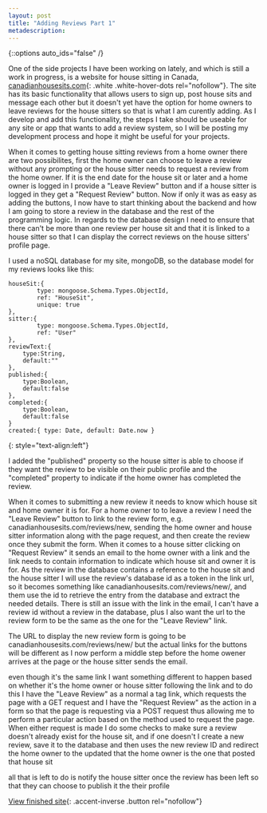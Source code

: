 ```yaml
---
layout: post
title: "Adding Reviews Part 1"
metadescription: 
---
```


{::options auto_ids="false" /}

One of the side projects I have been working on lately, and which is still a work in progress, is a website for house sitting in Canada, [canadianhousesits.com][chs]{: .white .white-hover-dots rel="nofollow"}. The site has its basic functionality that allows users to sign up, post house sits and message each other but it doesn't yet have the option for home owners to leave reviews for the house sitters so that is what I am curently adding. As I develop and add this functionality, the steps I take should be useable for any site or app that wants to add a review system, so I will be posting my development process and hope it might be useful for your projects.

When it comes to getting house sitting reviews from a home owner there are two possibilites, first the home owner can choose to leave a review without any prompting or the house sitter needs to request a review from the home owner. If it is the end date for the house sit or later and a home owner is logged in I provide a "Leave Review" button and if a house sitter is logged in they get a "Request Review" button. Now if only it was as easy as adding the buttons, I now have to start thinking about the backend and how I am going to store a review in the database and the rest of the programming logic. In regards to the database design I need to ensure that there can't be more than one review per house sit and that it is linked to a house sitter so that I can display the correct reviews on the house sitters' profile page.

I used a noSQL database for my site, mongoDB, so the database model for my reviews looks like this:

~~~~~
houseSit:{
        type: mongoose.Schema.Types.ObjectId,
        ref: "HouseSit",
        unique: true
},
sitter:{
        type: mongoose.Schema.Types.ObjectId,
        ref: "User"
},
reviewText:{
    type:String,
    default:""
},
published:{
    type:Boolean,
    default:false
},
completed:{
    type:Boolean,
    default:false
}
created:{ type: Date, default: Date.now }
~~~~~
{: style="text-align:left"}

I added the "published" property so the house sitter is able to choose if they want the review to be visible on their public profile and the "completed" property to indicate if the home owner has completed the review.

When it comes to submitting a new review it needs to know which house sit and home owner it is for. For a home owner to to leave a review I need the "Leave Review" button to link to the review form, e.g. canadianhousesits.com/reviews/new, sending the home owner and house sitter information along with the page request, and then create the review once they submit the form. When it comes to a house sitter clicking on "Request Review" it sends an email to the home owner with a link and the link needs to contain information to indicate which house sit and owner it is for. As the review in the database contains a reference to the house sit and the house sitter I will use the review's database id as a token in the link url, so it becomes something like canadianhousesits.com/reviews/new/<review id>, and them use the id to retrieve the entry from the database and extract the needed details. There is still an issue with the link in the email, I can't have a review id without a review in the database, plus I also want the url to the review form to be the same as the one for the "Leave Review" link.

The URL to display the new review form is going to be canadianhousesits.com/reviews/new/<review id> but the actual links for the buttons will be different as I now perform a middle step before the home owener arrives at the page or the house sitter sends the email.



 even though it's the same link I want something different to happen based on whether it's the home owner or house sitter following the link and to do this I have the "Leave Review" as a normal a tag link, which requests the page with a GET request and I have the "Request Review" as the action in a form so that the page is requesting via a POST request thus allowing me to perform a particular action based on the method used to request the page. When either request is made I do some checks to make sure a review doesn't already exist for the house sit, and if one doesn't I create a new review, save it to the database and then uses the new review ID and redirect the home owner to the updated that the home owner is the one that posted that house sit





all that is left to do is notify the house sitter once the review has been left so that they can choose to publish it the their profile




[View finished site][finished_site]{: .accent-inverse .button rel="nofollow"}


[chs]: https://canadianhousesits.com
[finished_site]: https://slasher4k.github.io/fishpond/